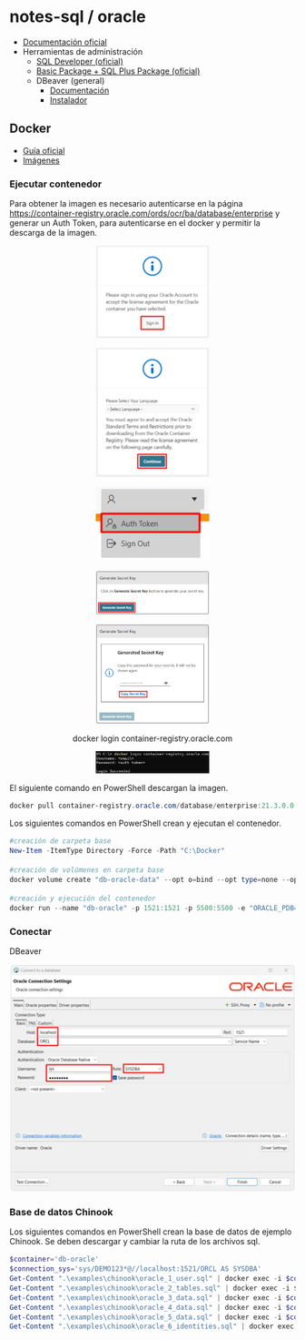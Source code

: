 # notes-sql / oracle

- [Documentación oficial](https://docs.oracle.com/en/database/oracle/oracle-database/21/index.html)
- Herramientas de administración
    - [SQL Developer (oficial)](https://www.oracle.com/database/sqldeveloper/technologies/download/)
    - [Basic Package + SQL Plus Package (oficial)](https://www.oracle.com/europe/database/technologies/instant-client/winx64-64-downloads.html)
    - DBeaver (general)
        - [Documentación](https://dbeaver.com/docs/dbeaver/)
        - [Instalador](https://dbeaver.io/download/)

## Docker

- [Guía oficial](https://github.com/oracle/docker-images/blob/main/OracleDatabase/SingleInstance/README.md)
- [Imágenes](https://container-registry.oracle.com)

### Ejecutar contenedor

Para obtener la imagen es necesario autenticarse en la página <https://container-registry.oracle.com/ords/ocr/ba/database/enterprise> y generar un Auth Token, para autenticarse en el docker y permitir la descarga de la imagen.

<p align="center">
  <img src="./assets/oracle1.png" width="200"/>
</p>
<p align="center">
  <img src="./assets/oracle2.png" width="200"/>
</p>
<p align="center">
  <img src="./assets/oracle3.png" width="200"/>
</p>
<p align="center">
  <img src="./assets/oracle4.png" width="200"/>
</p>
<p align="center">
  <img src="./assets/oracle5.png" width="200"/>
</p>
<p align="center">
docker login container-registry.oracle.com
</p>
<p align="center">
  <img src="./assets/oracle6.png" width="200"/>
</p>

El siguiente comando en PowerShell descargan la imagen.

```powershell
docker pull container-registry.oracle.com/database/enterprise:21.3.0.0
```

Los siguientes comandos en PowerShell crean y ejecutan el contenedor.

```powershell
#creación de carpeta base
New-Item -ItemType Directory -Force -Path "C:\Docker"

#creación de volúmenes en carpeta base
docker volume create "db-oracle-data" --opt o=bind --opt type=none --opt device="C:\Docker\db-oracle-data"

#creación y ejecución del contenedor
docker run --name "db-oracle" -p 1521:1521 -p 5500:5500 -e "ORACLE_PDB=ORCL" -e "ORACLE_PWD=DEMO123*" -e "ORACLE_EDITION=enterprise" -v "db-oracle-data:/opt/oracle/oradata" -d "container-registry.oracle.com/database/enterprise:21.3.0.0"
```

### Conectar

DBeaver
<p align="center">
  <img src="./assets/oracle7.png" width="524"/>
</p>

### Base de datos Chinook

Los siguientes comandos en PowerShell crean la base de datos de ejemplo Chinook. Se deben descargar y cambiar la ruta de los archivos sql.

```powershell
$container='db-oracle'
$connection_sys='sys/DEMO123*@//localhost:1521/ORCL AS SYSDBA'
Get-Content ".\examples\chinook\oracle_1_user.sql" | docker exec -i $container sqlplus $connection_sys
Get-Content ".\examples\chinook\oracle_2_tables.sql" | docker exec -i $container sqlplus $connection_sys
Get-Content ".\examples\chinook\oracle_3_data.sql" | docker exec -i $container sqlplus $connection_sys
Get-Content ".\examples\chinook\oracle_4_data.sql" | docker exec -i $container sqlplus $connection_sys
Get-Content ".\examples\chinook\oracle_5_data.sql" | docker exec -i $container sqlplus $connection_sys
Get-Content ".\examples\chinook\oracle_6_identities.sql" | docker exec -i $container sqlplus $connection_sys
```
